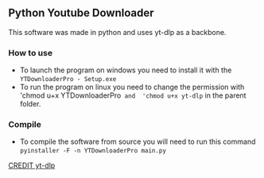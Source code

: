 ## Python Youtube Downloader

This software was made in python and uses yt-dlp as a backbone.

### How to use

* To launch the program on windows you need to install it with the `YTDownloaderPro - Setup.exe`
* To run the program on linux you need to change the permission with 'chmod u+x YTDownloaderPro` and 
  'chmod u+x yt-dlp` in the parent folder.
  
### Compile

* To compile the software from source you will need to run this command `pyinstaller -F -n YTDownloaderPro main.py`

[CREDIT yt-dlp](https://github.com/yt-dlp/yt-dlp/)
